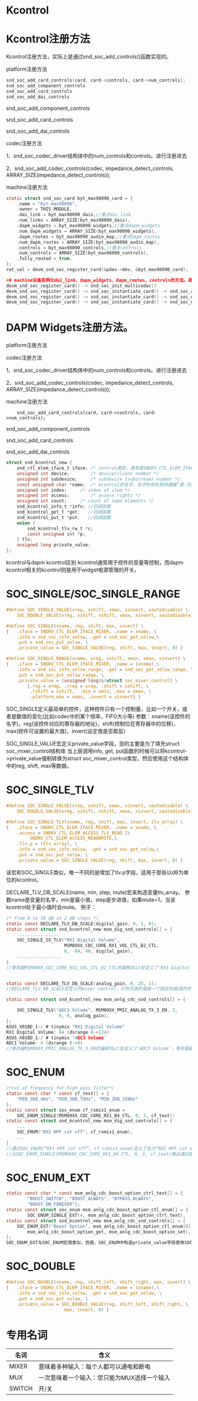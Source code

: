 # Kcontrol

# Kcontrol注册方法

Kcontrol注册方法，实际上是通过snd_soc_add_controls()函数实现的。

platform注册方法

```c
snd_soc_add_card_controls(card, card->controls, card->num_controls);
snd_soc_add_component_controls
snd_soc_add_card_controls
snd_soc_add_dai_controls
```

snd_soc_add_component_controls

snd_soc_add_card_controls

snd_soc_add_dai_controls

codec注册方法

1、snd_soc_codec_driver结构体中的num_controls和controls。进行注册进去

2、snd_soc_add_codec_controls(codec, impedance_detect_controls,
				   ARRAY_SIZE(impedance_detect_controls));

machine注册方法

```c
static struct snd_soc_card byt_max98090_card = {
	.name = "byt-max98090",
	.owner = THIS_MODULE,
	.dai_link = byt_max98090_dais,//重点dai_link
	.num_links = ARRAY_SIZE(byt_max98090_dais),
	.dapm_widgets = byt_max98090_widgets,//重点dapm_widgets
	.num_dapm_widgets = ARRAY_SIZE(byt_max98090_widgets),
	.dapm_routes = byt_max98090_audio_map,//重点dapm_routes
	.num_dapm_routes = ARRAY_SIZE(byt_max98090_audio_map),
	.controls = byt_max98090_controls,//重点controls
	.num_controls = ARRAY_SIZE(byt_max98090_controls),
	.fully_routed = true,
};
ret_val = devm_snd_soc_register_card(&pdev->dev, &byt_max98090_card);

## machine设备实例化dai_link、dapm_widgets、dapm_routes、controls的方法。具体位置
devm_snd_soc_register_card() -> snd_soc_init_multicodec()
devm_snd_soc_register_card() -> snd_soc_instantiate_card() -> snd_soc_add_card_controls()
devm_snd_soc_register_card() -> snd_soc_instantiate_card() -> snd_soc_dapm_add_routes()
devm_snd_soc_register_card() -> snd_soc_instantiate_card() -> snd_soc_dapm_new_controls()
```


# DAPM Widgets注册方法。

platform注册方法

codec注册方法

1、snd_soc_codec_driver结构体中的num_controls和controls。进行注册进去

2、snd_soc_add_codec_controls(codec, impedance_detect_controls,
				   ARRAY_SIZE(impedance_detect_controls));

machine注册方法

		snd_soc_add_card_controls(card, card->controls, card->num_controls);

snd_soc_add_component_controls

snd_soc_add_card_controls

snd_soc_add_dai_controls




```c
struct snd_kcontrol_new {
	snd_ctl_elem_iface_t iface;	/* control类型，通常是SNDRV_CTL_ELEM_IFACE_MIXER  */
	unsigned int device;		/* device/client number */
	unsigned int subdevice;		/* subdevice (substream) number */
	const unsigned char *name;	/* kcontrol的名字，名字的命名规则遵循”源-方向-功能” */
	unsigned int index;		/* index of item */
	unsigned int access;		/* access rights */
	unsigned int count;		/* count of same elements */
	snd_kcontrol_info_t *info; //回调函数
	snd_kcontrol_get_t *get;   //回调函数
	snd_kcontrol_put_t *put;   //回调函数
	union {
		snd_kcontrol_tlv_rw_t *c;
		const unsigned int *p;
	} tlv;
	unsigned long private_value;
};
```

kcontrol与dapm kcontrol区别
 kcontrol通常用于控件的音量等控制，而dapm kcontrol相关的kcontrol则是用于widget电源管理的开关。

# SOC_SINGLE/SOC_SINGLE_RANGE

```c
#define SOC_SINGLE_VALUE(xreg, xshift, xmax, xinvert, xautodisable) \
	SOC_DOUBLE_VALUE(xreg, xshift, xshift, xmax, xinvert, xautodisable)

#define SOC_SINGLE(xname, reg, shift, max, invert) \
{	.iface = SNDRV_CTL_ELEM_IFACE_MIXER, .name = xname, \
	.info = snd_soc_info_volsw, .get = snd_soc_get_volsw,\
	.put = snd_soc_put_volsw, \
	.private_value = SOC_SINGLE_VALUE(reg, shift, max, invert, 0) }

#define SOC_SINGLE_RANGE(xname, xreg, xshift, xmin, xmax, xinvert) \
{	.iface = SNDRV_CTL_ELEM_IFACE_MIXER, .name = (xname),\
	.info = snd_soc_info_volsw_range, .get = snd_soc_get_volsw_range, \
	.put = snd_soc_put_volsw_range, \
	.private_value = (unsigned long)&(struct soc_mixer_control) \
		{.reg = xreg, .rreg = xreg, .shift = xshift, \
		 .rshift = xshift,  .min = xmin, .max = xmax, \
		 .platform_max = xmax, .invert = xinvert} }
```

SOC_SINGLE定义最简单的控件，这种控件只有一个控制量，比如一个开关，或者是数值的变化(比如codec中的某个频率，FIFO大小等)
参数：xname(该控件的名字)，reg(该控件对应的寄存器的地址)，shift(控制位在寄存器中的位移)，max(控件可设置的最大值)，invert(设定值是否取反)

SOC_SINGLE_VALUE宏定义private_value字段，目的主要是为了填充struct soc_mixer_control结构体
当上层调用info, get, put函数的时候可以将kcontrol->private_value强制转换为struct soc_mixer_control类型，然后使用这个结构体中的reg, shift, max等数据。

# SOC_SINGLE_TLV

```c
#define SOC_SINGLE_VALUE(xreg, xshift, xmax, xinvert, xautodisable) \
	SOC_DOUBLE_VALUE(xreg, xshift, xshift, xmax, xinvert, xautodisable)

#define SOC_SINGLE_TLV(xname, reg, shift, max, invert, tlv_array) \
{	.iface = SNDRV_CTL_ELEM_IFACE_MIXER, .name = xname, \
	.access = SNDRV_CTL_ELEM_ACCESS_TLV_READ |\
		 SNDRV_CTL_ELEM_ACCESS_READWRITE,\
	.tlv.p = (tlv_array), \
	.info = snd_soc_info_volsw, .get = snd_soc_get_volsw,\
	.put = snd_soc_put_volsw, \
	.private_value = SOC_SINGLE_VALUE(reg, shift, max, invert, 0) }
```

该宏和SOC_SINGLE类似，唯一不同的是增加了tlv.p字段，适用于那些以dB为单位的kcontrol。

DECLARE_TLV_DB_SCALE(name, min, step, mute)宏来构造变量tlv_array。
参数name是变量的名字，min是最小值，step是步进值，如果mute=1，当该kcontrol处于最小值时会mute。
例子：

```c
/* from 0 to 30 dB in 2 dB steps */
static const DECLARE_TLV_DB_SCALE(digital_gain, 0, 1, 0);
static const struct snd_kcontrol_new msm_dig_snd_controls[] = {
    ................
    SOC_SINGLE_SX_TLV("RX1 Digital Volume",
                      MSM89XX_CDC_CORE_RX1_VOL_CTL_B2_CTL,
                      0, -84, 40, digital_gain),
    .................
}
//寄存器MSM89XX_CDC_CORE_RX1_VOL_CTL_B2_CTL的偏移3bit处定义了'RX1 Digital Volume'，寄存器最大值为40，对应到dB的最小值是，最小值为-84,对应的dB值为.步进值是1*0.01dB=0.01dB，最大值是8*0.25dB=2dB如上这样，寄存器的值与实际增益控制就有一个映射关系了。


static const DECLARE_TLV_DB_SCALE(analog_gain, 0, 25, 1);
//DECLARE_TLV_DB_SCALE宏定义的mixer control，它所代表的值按一个固定的dB值的步长变化。该宏的第一个参数是要定义变量的名字，第二个参数是最小值，以0.01dB为单位。第三个参数是变化的步长，也是以0.01dB为单位。如果该control处于最小值时会做出mute时，需要把第四个参数设为1。

static const struct snd_kcontrol_new msm_anlg_cdc_snd_controls[] = {

	SOC_SINGLE_TLV("ADC3 Volume", MSM89XX_PMIC_ANALOG_TX_3_EN, 3,
					8, 0, analog_gain),
};
ASUS_X01BD_1:/ # tinymix "RX1 Digital Volume"
RX1 Digital Volume: 84 (dsrange 0->124)
ASUS_X01BD_1:/ # tinymix 'ADC3 Volume'
ADC1 Volume: 4 (dsrange 0->8)
//寄存器MSM89XX_PMIC_ANALOG_TX_3_EN的偏移3bit处定义了'ADC3 Volume'，寄存器最大值为8，对应到dB的最小值是0dB，步进值是25*0.01dB=0.25dB，最大值是8*0.25dB=2dB如上这样，寄存器的值与实际增益控制就有一个映射关系了。
```

# SOC_ENUM

```c
/*cut of frequency for high pass filter*/
static const char * const cf_text[] = {
	"MIN_3DB_4Hz", "MIN_3DB_75Hz", "MIN_3DB_150Hz"
};
static const struct soc_enum cf_rxmix1_enum =
	SOC_ENUM_SINGLE(MSM89XX_CDC_CORE_RX1_B4_CTL, 0, 3, cf_text);
static const struct snd_kcontrol_new msm_dig_snd_controls[] = {
    ...
    SOC_ENUM("RX1 HPF cut off", cf_rxmix1_enum),
    ...
}
//通过SOC_ENUM(“RX1 HPF cut off”, cf_rxmix1_enum)定义了名为“RX1 HPF cut off”的mixer控件
//从SOC_ENUM_SINGLE(MSM89XX_CDC_CORE_RX1_B4_CTL, 0, 3, cf_text)看出通过配置寄存器MSM89XX_CDC_CORE_RX1_B4_CTL可以控制这个mixer控件的四个输入源”MIN_3DB_4Hz”, “MIN_3DB_75Hz”, “Minimum2”, “MIN_3DB_150Hz”，输入源可以选择其中的一个或者多个。
```

# SOC_ENUM_EXT

```c
static const char * const msm_anlg_cdc_boost_option_ctrl_text[] = {
		"BOOST_SWITCH", "BOOST_ALWAYS", "BYPASS_ALWAYS",
		"BOOST_ON_FOREVER"};
static const struct soc_enum msm_anlg_cdc_boost_option_ctl_enum[] = {
		SOC_ENUM_SINGLE_EXT(4, msm_anlg_cdc_boost_option_ctrl_text),
static const struct snd_kcontrol_new msm_anlg_cdc_snd_controls[] = {
	SOC_ENUM_EXT("Boost Option", msm_anlg_cdc_boost_option_ctl_enum[0],
		msm_anlg_cdc_boost_option_get, msm_anlg_cdc_boost_option_set),
};
SOC_ENUM_EXT与SOC_ENUM宏很类似，但是，SOC_ENUM中构造private_value字段使用SOC_ENUM_SINGLE或者SOC_ENUM_DOUBLE，这两个宏构造的时候都和具体寄存器的某个或者某两个bit相关，而SOC_ENUM_EXT中构造private_value字段使用SOC_ENUM_SINGLE_EXT，这个宏构造的时候只要初始化字符串数组就行了。
```



# SOC_DOUBLE

```c
#define SOC_DOUBLE(xname, reg, shift_left, shift_right, max, invert) \
{	.iface = SNDRV_CTL_ELEM_IFACE_MIXER, .name = (xname),\
	.info = snd_soc_info_volsw, .get = snd_soc_get_volsw, \
	.put = snd_soc_put_volsw, \
	.private_value = SOC_DOUBLE_VALUE(reg, shift_left, shift_right, \
					  max, invert, 0) }
```



# 专用名词

| 名词   | 含义                                        |
| ------ | ------------------------------------------- |
| MIXER  | 意味着多种输入：每个人都可以通电和断电      |
| MUX    | 一次意味着一个输入：您只能为MUX选择一个输入 |
| SWITCH | 开/关                                       |

